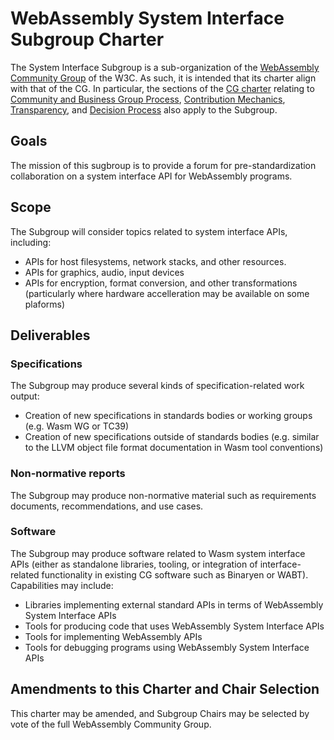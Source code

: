 # WebAssembly System Interface Subgroup Charter

The System Interface Subgroup is a sub-organization of the
[WebAssembly Community Group](https://www.w3.org/community/webassembly/) of the W3C.
As such, it is intended that its charter align with that of the CG. In particular, 
the sections of the [CG charter](https://webassembly.github.io/cg-charter/) relating to
[Community and Business Group Process](https://webassembly.github.io/cg-charter/#process),
[Contribution Mechanics](https://webassembly.github.io/cg-charter/#contrib),
[Transparency](https://webassembly.github.io/cg-charter/#transparency), and
[Decision Process](https://webassembly.github.io/cg-charter/#decision) also apply to the Subgroup.

## Goals

The mission of this sugbroup is to provide a forum for pre-standardization
collaboration on a system interface API for WebAssembly programs.

## Scope

The Subgroup will consider topics related to system interface APIs, including:

- APIs for host filesystems, network stacks, and other resources.
- APIs for graphics, audio, input devices
- APIs for encryption, format conversion, and other transformations
  (particularly where hardware accelleration may be available on some plaforms)


## Deliverables

### Specifications
The Subgroup may produce several kinds of specification-related work output:
- Creation of new specifications in standards bodies or working
groups (e.g. Wasm WG or TC39)
- Creation of new specifications outside of standards bodies
(e.g. similar to the LLVM object file format documentation in Wasm tool conventions)

### Non-normative reports
The Subgroup may produce non-normative material such as requirements
documents, recommendations, and use cases.

### Software
The Subgroup may produce software related to Wasm system interface APIs (either
as standalone libraries, tooling, or integration of interface-related
functionality in existing CG software such as Binaryen or WABT). Capabilities may
include:
- Libraries implementing external standard APIs in terms of WebAssembly
  System Interface APIs
- Tools for producing code that uses WebAssembly System Interface APIs
- Tools for implementing WebAssembly APIs
- Tools for debugging programs using WebAssembly System Interface APIs

## Amendments to this Charter and Chair Selection

This charter may be amended, and Subgroup Chairs may be selected by vote of the full
WebAssembly Community Group.

